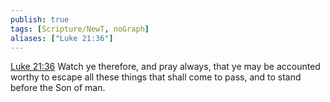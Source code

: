 ```yaml
---
publish: true
tags: [Scripture/NewT, noGraph]
aliases: ["Luke 21:36"]
---
```

[Luke 21:36](https://churchofjesuschrist.org/study/scriptures/nt/luke/21?lang=eng&id=p36#p36) Watch ye therefore, and pray always, that ye may be accounted worthy to escape all these things that shall come to pass, and to stand before the Son of man.
